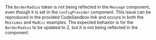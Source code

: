 The `BorderRadius` token is not being reflected in the `Message` component, even though it is set in the `ConfigProvider` component. This issue can be reproduced in the provided CodeSandbox link and occurs in both the `Mossimos` and `MadCcc` examples. The expected behavior is for the `BorderRadius` to be updated to 2, but it is not being reflected in the component.
